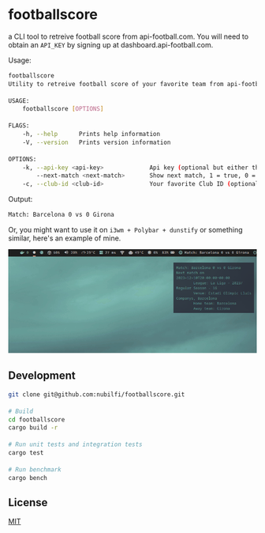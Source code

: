 # footballscore

a CLI tool to retreive football score from api-football.com. You will need to obtain an `API_KEY` by signing up at dashboard.api-football.com.

Usage:

```bash
footballscore
Utility to retreive football score of your favorite team from api-football.com

USAGE:
    footballscore [OPTIONS]

FLAGS:
    -h, --help      Prints help information
    -V, --version   Prints version information

OPTIONS:
    -k, --api-key <api-key>             Api key (optional but either this or API_KEY environemnt variable must exist)
        --next-match <next-match>       Show next match, 1 = true, 0 = false (optional)
    -c, --club-id <club-id>             Your favorite Club ID (optional), if not specified `529 (Barcelona)` will be assumed
```

Output:

```bash
Match: Barcelona 0 vs 0 Girona
```

Or, you might want to use it on `i3wm + Polybar + dunstify` or something similar, here's an example of mine.

![image](https://github.com/nubilfi/footballscore/blob/main/i3wm/footballscore-i3wm.png "image")

## Development

```bash
git clone git@github.com:nubilfi/footballscore.git

# Build
cd footballscore
cargo build -r

# Run unit tests and integration tests
cargo test

# Run benchmark
cargo bench
```

## License

[MIT](https://github.com/nubilfi/footballscore/blob/main/LICENSE)
